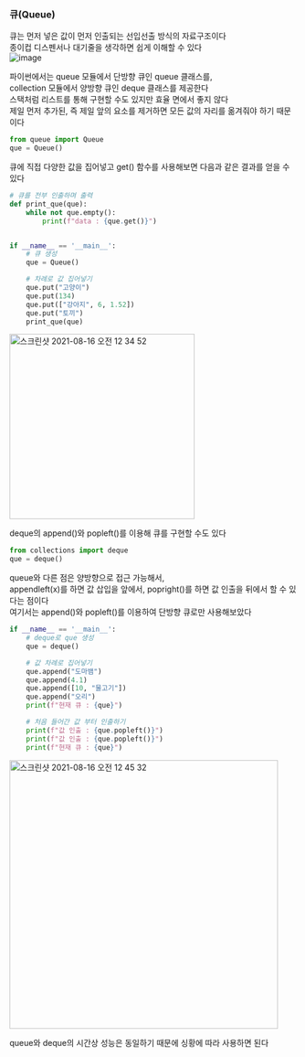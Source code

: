 ### 큐(Queue)

큐는 먼저 넣은 값이 먼저 인출되는 선입선출 방식의 자료구조이다  
종이컵 디스펜서나 대기줄을 생각하면 쉽게 이해할 수 있다    
![image](https://user-images.githubusercontent.com/80666066/129483395-c667bcc1-395d-458c-a3f4-b9d5d232dc9e.png)  

파이썬에서는 queue 모듈에서 단방향 큐인 queue 클래스를,  
collection 모듈에서 양방향 큐인 deque 클래스를 제공한다  
스택처럼 리스트를 통해 구현할 수도 있지만 효율 면에서 좋지 않다  
제일 먼저 추가된, 즉 제일 앞의 요소를 제거하면 모든 값의 자리를 옮겨줘야 하기 때문이다  

```python
from queue import Queue
que = Queue()
```

큐에 직접 다양한 값을 집어넣고 get() 함수를 사용해보면 다음과 같은 결과를 얻을 수 있다  

```python
# 큐를 전부 인출하며 출력
def print_que(que):
    while not que.empty():
        print(f"data : {que.get()}")


if __name__ == '__main__':
    # 큐 생성
    que = Queue()

    # 차례로 값 집어넣기
    que.put("고양이")
    que.put(134)
    que.put(["강아지", 6, 1.52])
    que.put("토끼")
    print_que(que)
```

<img width="324" alt="스크린샷 2021-08-16 오전 12 34 52" src="https://user-images.githubusercontent.com/80666066/129483912-5ed1689f-abce-48c3-a911-507bc8220af7.png">

deque의 append()와 popleft()를 이용해 큐를 구현할 수도 있다  

```python
from collections import deque
que = deque()
```

queue와 다른 점은 양방향으로 접근 가능해서,  
appendleft(x)를 하면 값 삽입을 앞에서, popright()를 하면 값 인출을 뒤에서 할 수 있다는 점이다  
여기서는 append()와 popleft()를 이용하여 단방향 큐로만 사용해보았다  

```python
if __name__ == '__main__':
    # deque로 que 생성
    que = deque()

    # 값 차례로 집어넣기
    que.append("도마뱀")
    que.append(4.1)
    que.append([10, "물고기"])
    que.append("오리")
    print(f"현재 큐 : {que}")

    # 처음 들어간 값 부터 인출하기
    print(f"값 인출 : {que.popleft()}")
    print(f"값 인출 : {que.popleft()}")
    print(f"현재 큐 : {que}")
```

<img width="470" alt="스크린샷 2021-08-16 오전 12 45 32" src="https://user-images.githubusercontent.com/80666066/129484277-f2e826ba-827d-4e76-915b-f9115a7e73f5.png">

queue와 deque의 시간상 성능은 동일하기 때문에 싱황에 따라 사용하면 된다  
